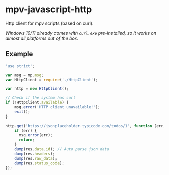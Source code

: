 # mpv-javascript-http

Http client for mpv scripts (based on curl).

_Windows 10/11 already comes with `curl.exe` pre-installed, so it works on almost all platforms out of the box._

## Example

```javascript
'use strict';

var msg = mp.msg;
var HttpClient = require('./HttpClient');

var http = new HttpClient();

// Check if the system has curl
if (!HttpClient.available) {
    msg.error('HTTP client unavailable!');
    exit();
}

http.get('https://jsonplaceholder.typicode.com/todos/1', function (err, res) {
    if (err) {
      msg.error(err);
      return;
    }
    dump(res.data.id); // Auto parse json data
    dump(res.headers);
    dump(res.raw_data);
    dump(res.status_code);
});
```
